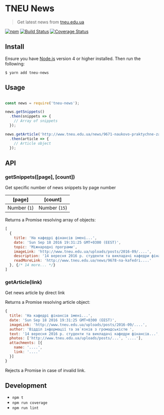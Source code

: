 # TNEU News

> Get latest news from [tneu.edu.ua](http://www.tneu.edu.ua/news/)

[![npm](https://img.shields.io/npm/v/tneu-news.svg?maxAge=2592000)](https://www.npmjs.com/package/tneu-news)
[![Build Status](https://travis-ci.org/vladgolubev/tneu-news.svg?branch=master)](https://travis-ci.org/vladgolubev/tneu-news)
[![Coverage Status](https://coveralls.io/repos/github/vladgolubev/tneu-news/badge.svg?branch=master)](https://coveralls.io/github/vladgolubev/tneu-news?branch=master)

## Install

Ensure you have [Node.js](https://nodejs.org) version 4 or higher installed. Then run the following:

```
$ yarn add tneu-news
```

## Usage

```javascript

const news = require('tneu-news');

news.getSnippets()
  .then(snippets => {
    // Array of snippets
  });

news.getArticle('http://www.tneu.edu.ua/news/9671-naukovo-praktychne-zabezpechennia.html')
  .then(article => {
    // Article object
  });

```

## API

### getSnippets([page], [count])

Get specific number of news snippets by page number

| [page]       | [count]       |
| ------------ | ------------- |
| Number (`1`) | Number (`15`) |

Returns a Promise resolving array of objects:

```javascript
[
  {
    title: 'На кафедрі фінансів імені...',
    date: 'Sun Sep 18 2016 19:31:25 GMT+0300 (EEST)',
    topic: 'Міжнародні програми',
    imageLink: 'http://www.tneu.edu.ua/uploads/posts/2016-09/....',
    description: '14 вересня 2016 р. студенти та викладачі кафедри фінансів...',
    readMoreLink: 'http://www.tneu.edu.ua/news/9678-na-kafedri....'
  }, {/* 14 more... */}
]
```

### getArticle(link)

Get news article by direct link

Returns a Promise resolving article object:

```javascript
{
  title: 'На кафедрі фінансів імені...',
  date: 'Sun Sep 18 2016 19:31:25 GMT+0300 (EEST)',
  imageLink: 'http://www.tneu.edu.ua/uploads/posts/2016-09/....',
  author: 'Відділ інформації та зв`язків з громадськістю ',
  text: '14 вересня 2016 р. студенти та викладачі кафедри фінансів...',
  photos: ['http://www.tneu.edu.ua/uploads/posts/...', '....'],
  attachments: [{
    name: '....',
    link: '....'
  }]
}
```

Rejects a Promise in case of invalid link.

## Development

* `npm t`
* `npm run coverage`
* `npm run lint`
